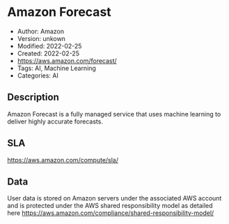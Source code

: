 # Amazon Forecast

* Author: Amazon
* Version: unkown
* Modified: 2022-02-25
* Created: 2022-02-25
* <https://aws.amazon.com/forecast/>
* Tags: AI, Machine Learning
* Categories: AI

## Description

Amazon Forecast is a fully managed service that uses machine learning to deliver highly accurate forecasts.

## SLA

https://aws.amazon.com/compute/sla/

## Data

User data is stored on Amazon servers under the associated AWS account and is protected under the AWS shared responsibility model as detailed here https://aws.amazon.com/compliance/shared-responsibility-model/

